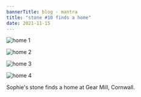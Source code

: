 ```yaml
---
bannerTitle: blog - mantra
title: "stone #10 finds a home"
date: 2021-11-15
---
```


![home 1](/images/mani/mani10/stone10-destination1.jpg)  

![home 2](/images/mani/mani10/stone10-destination2.jpg)  

![home 3](/images/mani/mani10/stone10-destination3.jpg)  

![home 4](/images/mani/mani10/stone10-destination4.jpg)  

Sophie's stone finds a home at Gear Mill, Cornwall.  

